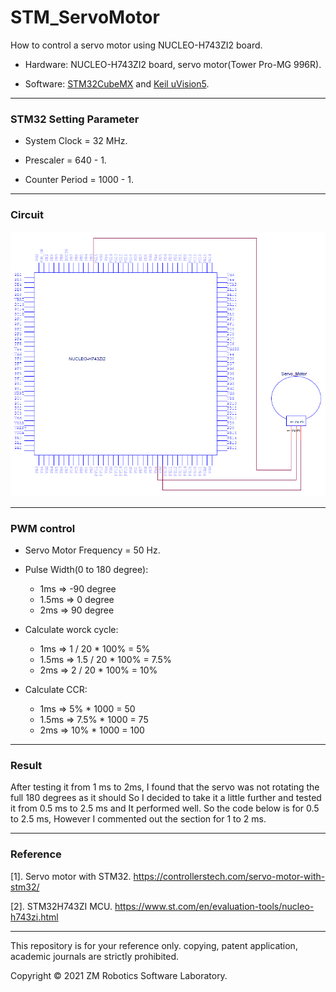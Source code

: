 # STM_ServoMotor
How to control a servo motor using NUCLEO-H743ZI2 board.

- Hardware:  NUCLEO-H743ZI2 board, servo motor(Tower Pro-MG 996R).

- Software: [STM32CubeMX](https://www.st.com/en/development-tools/stm32cubemx.html) and [Keil uVision5](https://www2.keil.com/mdk5/uvision/).

------

### STM32 Setting Parameter

- System Clock = 32 MHz.

- Prescaler = 640 - 1.

- Counter Period = 1000 - 1.

------

### Circuit

![image](https://github.com/qaz9517532846/STM_ServoMotor/blob/main/circuit/STM_ServoMotor.png)

------

### PWM control

- Servo Motor Frequency = 50 Hz.

- Pulse Width(0 to 180 degree):
  - 1ms => -90 degree
  - 1.5ms => 0 degree
  - 2ms => 90 degree

- Calculate worck cycle:
  - 1ms => 1 / 20 * 100% = 5%
  - 1.5ms => 1.5 / 20 * 100% = 7.5%
  - 2ms => 2 / 20 * 100% = 10%

- Calculate CCR:
  - 1ms =>  5% * 1000 = 50
  - 1.5ms => 7.5% * 1000 = 75
  - 2ms => 10% * 1000 = 100

------

### Result

After testing it from 1 ms to 2ms, I found that the servo was not rotating the full 180 degrees as it should So I decided to take it a little further and tested it from 0.5 ms to 2.5 ms and It performed well. So the code below is for 0.5 to 2.5 ms, However I commented out the section for 1 to 2 ms.

------
### Reference

[1]. Servo motor with STM32. https://controllerstech.com/servo-motor-with-stm32/

[2]. STM32H743ZI MCU. https://www.st.com/en/evaluation-tools/nucleo-h743zi.html

------

This repository is for your reference only. copying, patent application, academic journals are strictly prohibited.

Copyright © 2021 ZM Robotics Software Laboratory.
